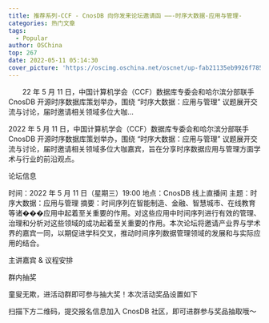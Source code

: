 ```yaml
---
title: 推荐系列-CCF - CnosDB 向你发来论坛邀请函 ——-时序大数据-应用与管理-
categories: 热门文章
tags:
  - Popular
author: OSChina
top: 267
date: 2022-05-11 05:14:30
cover_picture: 'https://oscimg.oschina.net/oscnet/up-fab21135eb9926f78543d8adcefd177ebde.png'
---
```


&emsp;&emsp;22 年 5 月 11 日，中国计算机学会（CCF）数据库专委会和哈尔滨分部联手 CnosDB 开源时序数据库策划举办，围绕 “时序大数据：应用与管理” 议题展开交流与讨论，届时邀请相关领域多位大咖...
<!-- more -->

                                                                                                                                                                                         
2022 年 5 月 11 日，中国计算机学会（CCF）数据库专委会和哈尔滨分部联手 CnosDB 开源时序数据库策划举办，围绕 “时序大数据：应用与管理” 议题展开交流与讨论，届时邀请相关领域多位大咖嘉宾，旨在分享时序数据应用与管理方面学术与行业的前沿观点。 
  
 
 论坛信息 
 
时间：2022 年 5 月 11 日（星期三）19:00 
地点：CnosDB 线上直播间 
主题：时序大数据：应用与管理 
摘要：时间序列在智能制造、金融、智慧城市、在线教育等诸���应用中起着至关重要的作用。对这些应用中时间序列进行有效的管理、治理和分析对这些领域的成功起着至关重要的作用。本次论坛将邀请产业界与学术界的嘉宾一同，以期促进学科交叉，推动时间序列数据管理领域的发展和与实际应用的结合。 
  
 
 主讲嘉宾 & 议程安排 
 
 
 
 群内抽奖 
 
童叟无欺，进活动群即可参与抽大奖！本次活动奖品设置如下 
 
 
扫描下方二维码，提交报名信息加入 CnosDB 社区，即可进群参与奖品抽取哦～ 

                                        